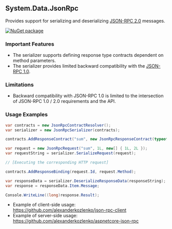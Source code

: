 ## System.Data.JsonRpc

Provides support for serializing and deserializing [JSON-RPC 2.0](http://www.jsonrpc.org/specification) messages.

[![NuGet package](https://img.shields.io/nuget/v/System.Data.JsonRpc.svg?style=flat-square)](https://www.nuget.org/packages/System.Data.JsonRpc)

### Important Features

- The serializer supports defining response type contracts dependent on method parameters.
- The serializer provides limited backward compatibility with the [JSON-RPC 1.0](http://www.jsonrpc.org/specification_v1).

### Limitations

- Backward compatibility with JSON-RPC 1.0 is limited to the intersection of JSON-RPC 1.0 / 2.0 requirements and the API.

### Usage Examples

```cs
var contracts = new JsonRpcContractResolver();
var serializer = new JsonRpcSerializer(contracts);

contracts.AddResponseContract("sum", new JsonRpcResponseContract(typeof(long)));

var request = new JsonRpcRequest("sum", 1L, new[] { 1L, 2L });
var requestString = serializer.SerializeRequest(request);

// [Executing the corresponding HTTP request]

contracts.AddResponseBinding(request.Id, request.Method);

var responseData = serializer.DeserializeResponseData(responseString);
var response = responseData.Item.Message;

Console.WriteLine((long)response.Result);
```

- Example of client-side usage: https://github.com/alexanderkozlenko/json-rpc-client
- Example of server-side usage: https://github.com/alexanderkozlenko/aspnetcore-json-rpc